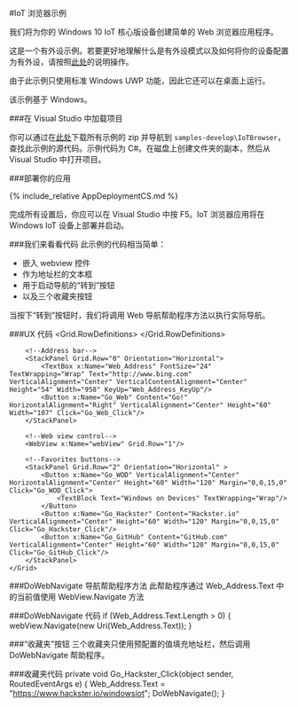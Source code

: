 #IoT 浏览器示例

我们将为你的 Windows 10 IoT 核心版设备创建简单的 Web 浏览器应用程序。

这是一个有外设示例。若要更好地理解什么是有外设模式以及如何将你的设备配置为有外设，请按照[此处]({{site.baseurl}}/{{page.lang}}/win10/HeadlessMode.htm)的说明操作。

由于此示例只使用标准 Windows UWP 功能，因此它还可以在桌面上运行。

该示例基于 Windows。

###在 Visual Studio 中加载项目

你可以通过在[此处](https://github.com/ms-iot/samples/archive/develop.zip)下载所有示例的 zip 并导航到 `samples-develop\IoTBrowser`，查找此示例的源代码。示例代码为 C\#。在磁盘上创建文件夹的副本，然后从 Visual Studio 中打开项目。

###部署你的应用

{% include_relative AppDeploymentCS.md %}

完成所有设置后，你应可以在 Visual Studio 中按 F5。IoT 浏览器应用将在 Windows IoT 设备上部署并启动。

###我们来看看代码
此示例的代码相当简单：

<ul>
<li>嵌入 webview 控件</li>
<li>作为地址栏的文本框</li>
<li>用于启动导航的“转到”按钮</li>
<li>以及三个收藏夹按钮</li>
</ul>

当按下“转到”按钮时，我们将调用 Web 导航帮助程序方法以执行实际导航。

###UX 代码
    <Grid Background="{ThemeResource ApplicationPageBackgroundThemeBrush}">
        <Grid.RowDefinitions>
            <RowDefinition Height="65"></RowDefinition>
            <RowDefinition Height="*"></RowDefinition>
            <RowDefinition Height="65"></RowDefinition>
        </Grid.RowDefinitions>
        
        <!--Address bar-->
        <StackPanel Grid.Row="0" Orientation="Horizontal">
            <TextBox x:Name="Web_Address" FontSize="24" TextWrapping="Wrap" Text="http://www.bing.com" VerticalAlignment="Center" VerticalContentAlignment="Center" Height="54" Width="958" KeyUp="Web_Address_KeyUp"/>
            <Button x:Name="Go_Web" Content="Go!" HorizontalAlignment="Right" VerticalAlignment="Center" Height="60" Width="107" Click="Go_Web_Click"/>
        </StackPanel>
        
        <!--Web view control-->
        <WebView x:Name="webView" Grid.Row="1"/>
        
        <!--Favorites buttons-->
        <StackPanel Grid.Row="2" Orientation="Horizontal" >
            <Button x:Name="Go_WOD" VerticalAlignment="Center" HorizontalAlignment="Center" Height="60" Width="120" Margin="0,0,15,0" Click="Go_WOD_Click">
                <TextBlock Text="Windows on Devices" TextWrapping="Wrap"/>
            </Button>
            <Button x:Name="Go_Hackster" Content="Hackster.io" VerticalAlignment="Center" Height="60" Width="120" Margin="0,0,15,0" Click="Go_Hackster_Click"/>
            <Button x:Name="Go_GitHub" Content="GitHub.com" VerticalAlignment="Center" Height="60" Width="120" Margin="0,0,15,0" Click="Go_GitHub_Click"/>
        </StackPanel>
    </Grid>

###DoWebNavigate 导航帮助程序方法
此帮助程序通过 Web\_Address.Text 中的当前值使用 WebView.Navigate 方法

###DoWebNavigate 代码
    if (Web_Address.Text.Length > 0)
    {
        webView.Navigate(new Uri(Web_Address.Text));
    }

###“收藏夹”按钮
三个收藏夹只使用预配置的值填充地址栏，然后调用 DoWebNavigate 帮助程序。

###收藏夹代码
    private void Go_Hackster_Click(object sender, RoutedEventArgs e)
    {
        Web_Address.Text = "https://www.hackster.io/windowsiot";
        DoWebNavigate();
    }
